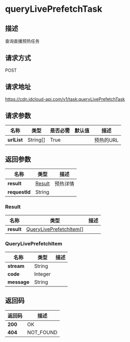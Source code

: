 # queryLivePrefetchTask


## 描述
查询直播预热任务

## 请求方式
POST

## 请求地址
https://cdn.jdcloud-api.com/v1/task:queryLivePrefetchTask


## 请求参数
|名称|类型|是否必需|默认值|描述|
|---|---|---|---|---|
|**urlList**|String[]|True| |预热的URL|


## 返回参数
|名称|类型|描述|
|---|---|---|
|**result**|[Result](queryliveprefetchtask#result)|预热详情|
|**requestId**|String| |

### <div id="result">Result</div>
|名称|类型|描述|
|---|---|---|
|**result**|[QueryLivePrefetchItem[]](queryliveprefetchtask#queryliveprefetchitem)| |
### <div id="queryliveprefetchitem">QueryLivePrefetchItem</div>

|名称|类型|描述|
|---|---|---|
|**stream**|String| |
|**code**|Integer| |
|**message**|String| |

## 返回码
|返回码|描述|
|---|---|
|**200**|OK|
|**404**|NOT_FOUND|
